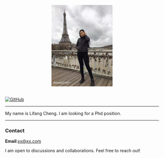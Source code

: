 
<div align=center>
<img src="/assets/img/lifang.jpeg" width="200px" />
</div>

<br>

[![GitHub](https://img.shields.io/badge/GitHub-%23121011.svg?logo=github&logoColor=white)](https://github.com/chenglifang)
___

My name is Lifang Cheng. I am looking for a Phd position.




___

### Contact
**Email**:xx@xx.com

I am open to discussions and collaborations. Feel free to reach out!
